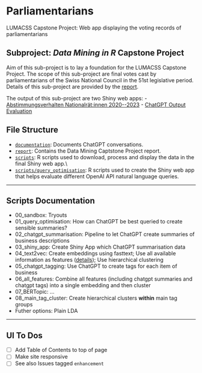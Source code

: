 # Parliamentarians

LUMACSS Capstone Project: Web app displaying the voting records of parliamentarians

## Subproject: *Data Mining in R* Capstone Project

Aim of this sub-project is to lay a foundation for the LUMACSS Capstone Project. The scope of this sub-project are final votes cast by parliamentarians of the Swiss National Council in the 51st legislative period. Details of this sub-project are provided by the [report](https://github.com/fabianaiolfi/Parliamentarians/tree/main/report).

The output of this sub-project are two Shiny web apps: - [Abstimmungsverhalten Nationalrät:innen 2020--2023](https://a88fuu-fabian-aiolfi.shinyapps.io/abstimmungsverhalten/) - [ChatGPT Output Evaluation](https://a88fuu-fabian-aiolfi.shinyapps.io/ChatGPT_Output_Evaluation/)

## File Structure

-   [`documentation`](https://github.com/fabianaiolfi/Parliamentarians/tree/main/documentation): Documents ChatGPT conversations.
-   [`report`](https://github.com/fabianaiolfi/Parliamentarians/tree/main/report): Contains the Data Mining Captstone Project report.
-   [`scripts`](https://github.com/fabianaiolfi/Parliamentarians/tree/main/scripts): R scripts used to download, process and display the data in the final Shiny web app.\
-   [`scripts/query_optimisation`](https://github.com/fabianaiolfi/Parliamentarians/tree/main/scripts/query_optimisation): R scripts used to create the Shiny web app that helps evaluate different OpenAI API natural language queries.

------------------------------------------------------------------------

## Scripts Documentation

-   00_sandbox: Tryouts
-   01_query_optimisation: How can ChatGPT be best queried to create sensible summaries?
-   02_chatgpt_summarisation: Pipeline to let ChatGPT create summaries of business descriptions
-   03_shiny_app: Create Shiny App which ChatGPT summarisation data
-   04_text2vec: Create embeddings using fasttext; Use all available information as features ([details](https://github.com/fabianaiolfi/Parliamentarians/blob/00f1a7fceb99fb1fdf9951c44bf74051d29cb2ec/scripts/text2vec/fasttext/04_embed.R#L115)); Use hierarchical clustering
- 05_chatgpt_tagging: Use ChatGPT to create tags for each item of business
- 06_all_features: Combine all features (including chatgpt summaries and chatgpt tags) into a single embedding and then cluster
- 07_BERTopic: …
- 08_main_tag_cluster: Create hierarchical clusters **within** main tag groups
- Futher options: Plain LDA

------------------------------------------------------------------------

## UI To Dos

- [ ] Add Table of Contents to top of page
- [ ] Make site responsive
- [ ] See also Issues tagged `enhancement`
